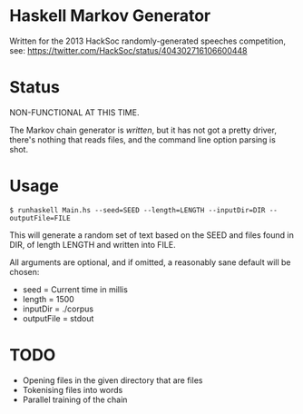 Haskell Markov Generator
========================

Written for the 2013 HackSoc randomly-generated speeches competition, see:
https://twitter.com/HackSoc/status/404302716106600448

Status
======

NON-FUNCTIONAL AT THIS TIME.

The Markov chain generator is *written*, but it has not got a pretty driver,
there's nothing that reads files, and the command line option parsing is shot.

Usage
=====

```
$ runhaskell Main.hs --seed=SEED --length=LENGTH --inputDir=DIR --outputFile=FILE
```

This will generate a random set of text based on the SEED and files found in
DIR, of length LENGTH and written into FILE.

All arguments are optional, and if omitted, a reasonably sane default will be 
chosen:

  * seed = Current time in millis
  * length = 1500
  * inputDir = ./corpus
  * outputFile = stdout 

TODO
====

  * Opening files in the given directory that are files
  * Tokenising files into words
  * Parallel training of the chain



